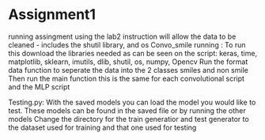 # Assignment1
running assingment using the lab2 instruction will allow the data to be cleaned - includes the shutil library, and os 
Convo_smile running :
To run this download the libraries needed as can be seen on the script:
keras,
time,
matplotlib,
sklearn,
imutils,
dlib,
shutil,
os,
numpy,
Opencv
Run the format data function to seperate the data into the 2 classes smiles and non smile
Then run the main function this is the same for each convolutional script and the MLP script

Testing.py:
With the saved models you can load the model you would like to test. These models can be found in the saved file or by running the other models
Change the directory for the train generatior and test generator to the dataset used for training and that one used for testing
